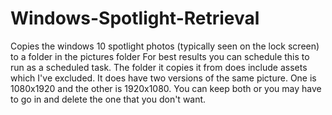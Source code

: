 # Windows-Spotlight-Retrieval
Copies the windows 10 spotlight photos (typically seen on the lock screen) to a folder in the pictures folder
For best results you can schedule this to run as a scheduled task. 
The folder it copies it from does include assets which I've excluded. It does have two versions of the same picture. One is 1080x1920 and the other is 1920x1080. You can keep both or you may have to go in and delete the one that you don't want.
